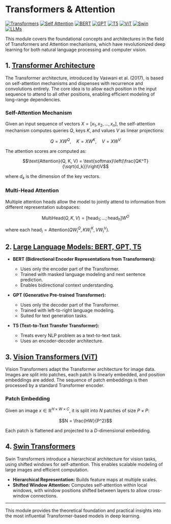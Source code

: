 # Transformers & Attention

[![Transformers](https://img.shields.io/badge/Transformers-Attention%20Mechanisms-blue?style=for-the-badge&logo=brain)](https://github.com/yourusername/DL)
[![Self Attention](https://img.shields.io/badge/Self%20Attention-Multi%20Head-green?style=for-the-badge&logo=eye)](https://github.com/yourusername/DL/tree/main/07_Transformers)
[![BERT](https://img.shields.io/badge/BERT-Bidirectional-orange?style=for-the-badge&logo=google)](https://github.com/yourusername/DL/tree/main/07_Transformers)
[![GPT](https://img.shields.io/badge/GPT-Generative-purple?style=for-the-badge&logo=openai)](https://github.com/yourusername/DL/tree/main/07_Transformers)
[![T5](https://img.shields.io/badge/T5-Text%20to%20Text-red?style=for-the-badge&logo=google)](https://github.com/yourusername/DL/tree/main/07_Transformers)
[![ViT](https://img.shields.io/badge/ViT-Vision%20Transformers-yellow?style=for-the-badge&logo=image)](https://github.com/yourusername/DL/tree/main/07_Transformers)
[![Swin](https://img.shields.io/badge/Swin-Hierarchical-blue?style=for-the-badge&logo=window-maximize)](https://github.com/yourusername/DL/tree/main/07_Transformers)
[![LLMs](https://img.shields.io/badge/LLMs-Large%20Language-orange?style=for-the-badge&logo=language)](https://github.com/yourusername/DL/tree/main/07_Transformers)

This module covers the foundational concepts and architectures in the field of Transformers and Attention mechanisms, which have revolutionized deep learning for both natural language processing and computer vision.

## 1. [Transformer Architecture](01_transformer_architecture.md)

The Transformer architecture, introduced by Vaswani et al. (2017), is based on self-attention mechanisms and dispenses with recurrence and convolutions entirely. The core idea is to allow each position in the input sequence to attend to all other positions, enabling efficient modeling of long-range dependencies.

### Self-Attention Mechanism
Given an input sequence of vectors $`X = [x_1, x_2, \ldots, x_n]`$, the self-attention mechanism computes queries $`Q`$, keys $`K`$, and values $`V`$ as linear projections:

```math
Q = XW^Q, \quad K = XW^K, \quad V = XW^V
```

The attention scores are computed as:

```math
\text{Attention}(Q, K, V) = \text{softmax}\left(\frac{QK^T}{\sqrt{d_k}}\right)V
```

where $`d_k`$ is the dimension of the key vectors.

### Multi-Head Attention
Multiple attention heads allow the model to jointly attend to information from different representation subspaces:

```math
\text{MultiHead}(Q, K, V) = [\text{head}_1; \ldots; \text{head}_h]W^O
```

where each $`\text{head}_i = \text{Attention}(QW_i^Q, KW_i^K, VW_i^V)`$.

## 2. [Large Language Models: BERT, GPT, T5](02_large_language_models.md)

- **BERT (Bidirectional Encoder Representations from Transformers):**
  - Uses only the encoder part of the Transformer.
  - Trained with masked language modeling and next sentence prediction.
  - Enables bidirectional context understanding.

- **GPT (Generative Pre-trained Transformer):**
  - Uses only the decoder part of the Transformer.
  - Trained with left-to-right language modeling.
  - Suited for text generation tasks.

- **T5 (Text-to-Text Transfer Transformer):**
  - Treats every NLP problem as a text-to-text task.
  - Uses an encoder-decoder architecture.

## 3. [Vision Transformers (ViT)](03_vision_transformers.md)

Vision Transformers adapt the Transformer architecture for image data. Images are split into patches, each patch is linearly embedded, and position embeddings are added. The sequence of patch embeddings is then processed by a standard Transformer encoder.

### Patch Embedding
Given an image $`x \in \mathbb{R}^{H \times W \times C}`$, it is split into $`N`$ patches of size $`P \times P`$:

```math
N = \frac{HW}{P^2}
```

Each patch is flattened and projected to a $`D`$-dimensional embedding.

## 4. [Swin Transformers](04_swin_transformers.md)

Swin Transformers introduce a hierarchical architecture for vision tasks, using shifted windows for self-attention. This enables scalable modeling of large images and efficient computation.

- **Hierarchical Representation:** Builds feature maps at multiple scales.
- **Shifted Window Attention:** Computes self-attention within local windows, with window positions shifted between layers to allow cross-window connections.

---

This module provides the theoretical foundation and practical insights into the most influential Transformer-based models in deep learning. 